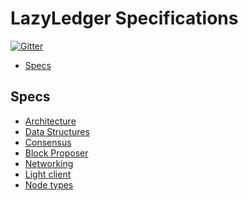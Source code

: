 LazyLedger Specifications
===

[![Gitter](https://badges.gitter.im/LazyLedger/lazyledger-specs.svg)](https://gitter.im/LazyLedger/lazyledger-specs?utm_source=badge&utm_medium=badge&utm_campaign=pr-badge)

- [Specs](#specs)

## Specs

- [Architecture](specs/architecture.md)
- [Data Structures](specs/data_structures.md)
- [Consensus](specs/consensus.md)
- [Block Proposer](specs/block_proposer.md)
- [Networking](specs/networking.md)
- [Light client](specs/light_client.md)
- [Node types](specs/node_types.md)
